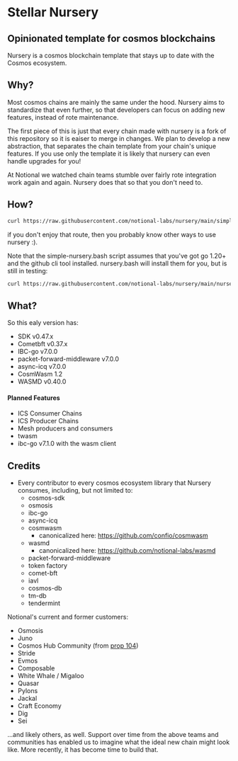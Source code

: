 # Stellar Nursery

## Opinionated template for cosmos blockchains

Nursery is a cosmos blockchain template that stays up to date with the Cosmos ecosystem.  

## Why?

Most cosmos chains are mainly the same under the hood.  Nursery aims to standardize that even further, so that developers can focus on adding new features, instead of rote maintenance.

The first piece of this is just that every chain made with nursery is a fork of this repository so it is eaiser to merge in changes.  We plan to develop a new abstraction, that separates the chain template from your chain's unique features.  If you use only the template it is likely that nursery can even handle upgrades for you!

At Notional we watched chain teams stumble over fairly rote integration work again and again.  Nursery does that so that you don't need to.  

## How?

```bash
curl https://raw.githubusercontent.com/notional-labs/nursery/main/simple-nursery.bash | bash
```

if you don't enjoy that route, then you probably know other ways to use nursery :).

Note that the simple-nursery.bash script assumes that you've got go 1.20+ and the github cli tool installed.  nursery.bash will install them for you, but is still in testing:

```bash
curl https://raw.githubusercontent.com/notional-labs/nursery/main/nursery.bash | bash
```

## What?

So this ealy version has:

* SDK v0.47.x
* Cometbft v0.37.x
* IBC-go v7.0.0
* packet-forward-middleware v7.0.0
* async-icq v7.0.0
* CosmWasm 1.2
* WASMD v0.40.0

#### Planned Features

* ICS Consumer Chains
* ICS Producer Chains
* Mesh producers and consumers
* twasm
* ibc-go v7.1.0 with the wasm client

## Credits

* Every contributor to every cosmos ecosystem library that Nursery consumes, including, but not limited to:
  * cosmos-sdk
  * osmosis
  * ibc-go
  * async-icq
  * cosmwasm
    * canonicalized here: <https://github.com/confio/cosmwasm>
  * wasmd
    * canonicalized here: <https://github.com/notional-labs/wasmd>
  * packet-forward-middleware
  * token factory
  * comet-bft
  * iavl
  * cosmos-db
  * tm-db
  * tendermint

Notional's current and former customers:

* Osmosis
* Juno
* Cosmos Hub Community (from [prop 104](https://www.mintscan.io/cosmos/proposals/104))
* Stride
* Evmos
* Composable
* White Whale / Migaloo
* Quasar
* Pylons
* Jackal
* Craft Economy
* Dig
* Sei

 ...and likely others, as well.  Support over time from the above teams and communities has enabled us to imagine what the ideal new chain might look like.  More recently, it has become time to build that.
  